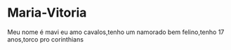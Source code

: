 # Maria-Vitoria
Meu nome é mavi eu amo cavalos,tenho um namorado bem felino,tenho 17 anos,torco pro corinthians 

